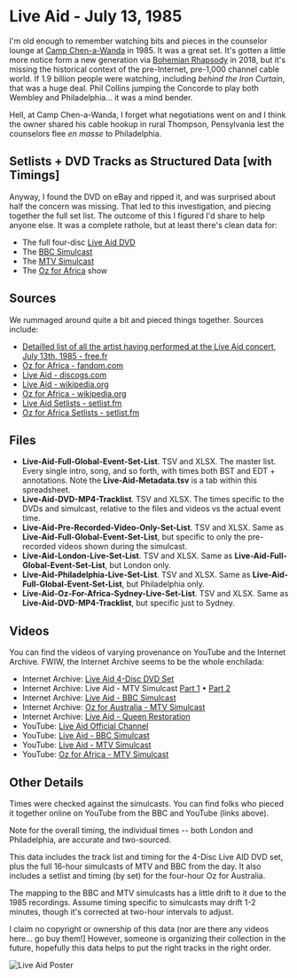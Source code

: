 # Live Aid - July 13, 1985
I'm old enough to remember watching bits and pieces in the counselor lounge at [Camp Chen-a-Wanda](https://www.chenawanda.com/) in 1985. It was a great set. It's gotten a little more notice form a new generation via [Bohemian Rhapsody](https://en.wikipedia.org/wiki/Bohemian_Rhapsody_[film]) in 2018, but it's missing the historical context of the pre-Internet, pre-1,000 channel cable world. If 1.9 billion people were watching, including *behind the Iron Curtain*, that was a huge deal. Phil Collins jumping the Concorde to play both Wembley and Philadelphia... it was a mind bender.

Hell, at Camp Chen-a-Wanda, I forget what negotiations went on and I think the owner shared his cable hookup in rural Thompson, Pensylvania lest the counselors flee *en masse* to Philadelphia.

## Setlists + DVD Tracks as Structured Data [with Timings]
Anyway, I found the DVD on eBay and ripped it, and was surprised about half the concern was missing. That led to this investigation, and piecing together the full set list. The outcome of this I figured I'd share to help anyone else. It was a complete rathole, but at least there's clean data for:
* The full four-disc [Live Aid DVD](https://www.amazon.com/Live-Aid-4-Disc-Set/dp/B0002Z9HT8/ref=sr_1_1?keywords=live+aid+1985+dvd&qid=1668378434&sr=8-1)
* The [BBC Simulcast](https://www.youtube.com/watch?v=oHjXlgBYt3s&list=PLI-pezvNEo4_RqAqFsaprCmKCPMGE4x3V)
* The [MTV Simulcast](https://www.youtube.com/playlist?list=PLEcjI0AU6TaYVqDe412kMSWlPgWokUMLT)
* The [Oz for Africa](https://archive.org/details/1985.07.13_LIVE_AID_30_The_MTV_Broadcast_OZ_For_Africa_Full_4_hour_concert_Austr) show

## Sources
We rummaged around quite a bit and pieced things together. Sources include:
* [Detailled list of all the artist having performed at the Live Aid concert, July 13th, 1985 - free.fr](http://liveaid.free.fr/pages/liveaidtimesdetaileduk.html)
* [Oz for Africa - fandom.com](https://concerts.fandom.com/wiki/OZ_FOR_AFRICA)
* [Live Aid - discogs.com](https://www.discogs.com/release/19211053-Various-Live-Aid)
* [Live Aid - wikipedia.org](https://en.wikipedia.org/wiki/Live_Aid)
* [Oz for Africa - wikipedia.org](https://en.wikipedia.org/wiki/Oz_for_Africa)
* [Live Aid Setlists - setlist.fm](https://www.setlist.fm/festivals/live-aid-13d6b9c1.html)
* [Oz for Africa Setlists - setlist.fm](https://www.setlist.fm/festival/1985/oz-for-africa-3d651cb.html)

## Files
* **Live-Aid-Full-Global-Event-Set-List**. TSV and XLSX. The master list. Every single intro, song, and so forth, with times both BST and EDT + annotations. Note the **Live-Aid-Metadata.tsv** is a tab within this spreadsheet.
* **Live-Aid-DVD-MP4-Tracklist**. TSV and XLSX. The times specific to the DVDs and simulcast, relative to the files and videos vs the actual event time.
* **Live-Aid-Pre-Recorded-Video-Only-Set-List**. TSV and XLSX. Same as **Live-Aid-Full-Global-Event-Set-List**, but specific to only the pre-recorded videos shown during the simulcast.
* **Live-Aid-London-Live-Set-List**. TSV and XLSX. Same as **Live-Aid-Full-Global-Event-Set-List**, but London only. 
* **Live-Aid-Philadelphia-Live-Set-List**. TSV and XLSX. Same as **Live-Aid-Full-Global-Event-Set-List**, but Philadelphia only.
* **Live-Aid-Oz-For-Africa-Sydney-Live-Set-List**. TSV and XLSX. Same as **Live-Aid-DVD-MP4-Tracklist**, but specific just to Sydney.

## Videos
You can find the videos of varying provenance on YouTube and the Internet Archive. FWIW, the Internet Archive seems to be the whole enchilada:
* Internet Archive: [Live Aid 4-Disc DVD Set](https://archive.org/details/live-aid-july-13-1985-dvd-set-mkv)
* Internet Archive: Live Aid - MTV Simulcast [Part 1](https://archive.org/details/live-aid-mtv-broadcast-part-1) • [Part 2](https://archive.org/details/live-aid-mtv-broadcast-part-2)
* Internet Archive: [Live Aid - BBC Simulcast](https://archive.org/details/live-aid-1985-full-bbc-broadcast)
* Internet Archive: [Oz for Australia - MTV Simulcast](https://archive.org/details/1985.07.13_LIVE_AID_30_The_MTV_Broadcast_OZ_For_Africa_Full_4_hour_concert_Austr)
* Internet Archive: [Live Aid - Queen Restoration](https://archive.org/details/QueenLiveAid1985CMRestoration)
* YouTube: [Live Aid Official Channel](https://www.youtube.com/channel/UCUAVzSGkkTa-IoMx_x1XK4Q/videos)
* YouTube: [Live Aid - BBC Simulcast](https://www.youtube.com/playlist?list=PLI-pezvNEo4_RqAqFsaprCmKCPMGE4x3V)
* YouTube: [Live Aid - MTV Simulcast](https://www.youtube.com/watch?v=CmFa0dUJRRA&list=PLEcjI0AU6TaYVqDe412kMSWlPgWokUMLT)
* YouTube: [Oz for Africa - MTV Simulcast](https://www.youtube.com/watch?v=he437NGOQOY&list=PLVI72isCZfaKePz7YxfE3jOo3_EuZwh43)

## Other Details
Times were checked against the simulcasts. You can find folks who pieced it together online on YouTube from the BBC and YouTube (links above). 

Note for the overall timing, the individual times -- both London and Philadelphia, are accurate and two-sourced.

This data includes the track list and timing for the 4-Disc Live AID DVD set, plus the full 16-hour simulcasts of MTV and BBC from the day. It also includes a setlist and timing (by set) for the four-hour Oz for Australia.

The mapping to the BBC and MTV simulcasts has a little drift to it due to the 1985 recordings. Assume timing specific to simulcasts may drift 1-2 minutes, though it's corrected at two-hour intervals to adjust.

I claim no copyright or ownership of this data (nor are there any videos here... go buy them!] However, someone is organizing their collection in the future, hopefully this data helps to put the right tracks in the right order.

![Live Aid Poster](https://github.com/frisch1/live-aid-setlist-data/blob/main/live-aid-posters/Live%20Aid%20(1985)%20-%20Poster.jpg?raw=true)

